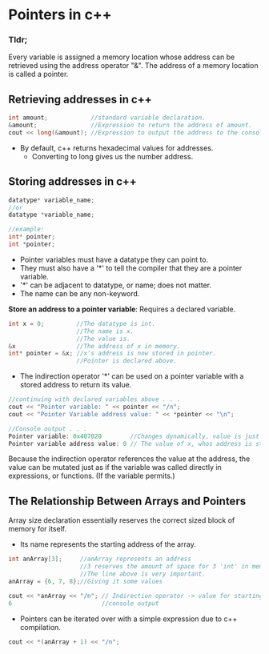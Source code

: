 # Pointers in c++

### Tldr; 
Every variable is assigned a memory location whose address can be retrieved using the address operator "&". The address of a memory location is called a pointer.

## Retrieving addresses in c++
```c
int amount;            //standard variable declaration.
&amount;               //Expression to return the address of amount.
cout << long(&amount); //Expression to output the address to the console.
```
- By default, c++ returns hexadecimal values for addresses.
    - Converting to long gives us the number address.

## Storing addresses in c++ 
```c 
datatype* variable_name;
//or
datatype *variable_name;

//example: 
int* pointer;
int *pointer;
```
- Pointer variables must have a datatype they can point to.
- They must also have a '*' to tell the compiler that they are a pointer variable.
- '*' can be adjacent to datatype, or name; does not matter.
- The name can be any non-keyword.

**Store an address to a pointer variable**: Requires a declared variable.
```c
int x = 0;         //The datatype is int.
                   //The name is x.
                   //The value is.
&x                 //The address of x in memory.
int* pointer = &x; //x's address is now stored in pointer.
                   //Pointer is declared above.
```

- The indirection operator '*' can be used on a pointer variable with a stored address to return its value.

```c
//continuing with declared variables above . . . 
cout << "Pointer variable: " << pointer << "/n";
cout << "Pointer Variable address value: " << *pointer << "\n";

//Console output . . .
Pointer variable: 0x407020        //Changes dynamically, value is just an example.
Pointer variable address value: 0 // The value of x, whos address is stores in pointer.
```
Because the indirection operator references the value at the address, the value can be mutated just as if the variable was called directly in expressions, or functions. (If the variable permits.)

## The Relationship Between Arrays and Pointers
Array size declaration essentially reserves the correct sized block of memory for itself.
- Its name represents the starting address of the array. 

```c
int anArray[3];     //anArray represents an address
                    //3 reserves the amount of space for 3 'int' in memory.
                    //The line above is very important.
anArray = {6, 7, 8};//Giving it some values

cout << *anArray << "/n"; // Indirection operator -> value for starting address
6                         //console output

```
- Pointers can be iterated over with a simple expression due to c++ compilation.

```c
cout << *(anArray + 1) << "/n";

```